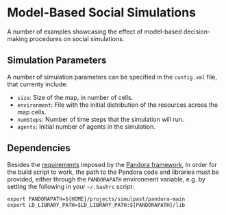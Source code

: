 
# Model-Based Social Simulations


A number of examples showcasing the effect of model-based decision-making procedures on social simulations.


## Simulation Parameters
A number of simulation parameters can be specified in the `config.xml` file, that currenty include:

* `size`: Size of the map, in number of cells.
* `environment`: File with the initial distribution of the resources across the map cells.
* `numSteps`: Number of time steps that the simulation will run.
* `agents`: Initial number of agents in the simulation.

## Dependencies

Besides the [requirements](https://github.com/xrubio/pandora/blob/master/docs/tutorials/00_installing.txt) imposed by the [Pandora framework](https://github.com/xrubio/pandora), 
In order for the build script to work, the path to the Pandora code and libraries must be provided, either through the `PANDORAPATH`
environment variable, e.g. by setting the following in your `~/.bashrc` script:

	export PANDORAPATH=${HOME}/projects/simulpast/pandora-main
	export LD_LIBRARY_PATH=$LD_LIBRARY_PATH:${PANDORAPATH}/lib


	
